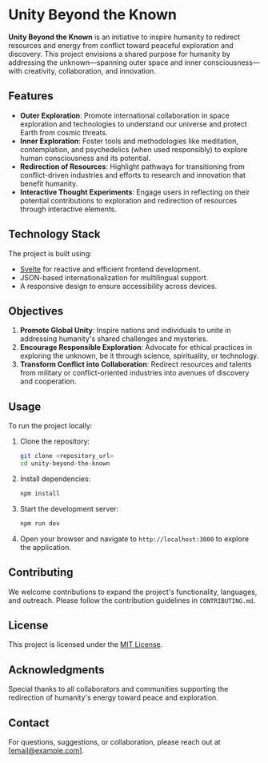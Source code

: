 # Unity Beyond the Known

**Unity Beyond the Known** is an initiative to inspire humanity to redirect resources and energy from conflict toward peaceful exploration and discovery. This project envisions a shared purpose for humanity by addressing the unknown—spanning outer space and inner consciousness—with creativity, collaboration, and innovation.

## Features
- **Outer Exploration**: Promote international collaboration in space exploration and technologies to understand our universe and protect Earth from cosmic threats.
- **Inner Exploration**: Foster tools and methodologies like meditation, contemplation, and psychedelics (when used responsibly) to explore human consciousness and its potential.
- **Redirection of Resources**: Highlight pathways for transitioning from conflict-driven industries and efforts to research and innovation that benefit humanity.
- **Interactive Thought Experiments**: Engage users in reflecting on their potential contributions to exploration and redirection of resources through interactive elements.

## Technology Stack
The project is built using:
- [Svelte](https://svelte.dev/) for reactive and efficient frontend development.
- JSON-based internationalization for multilingual support.
- A responsive design to ensure accessibility across devices.

## Objectives
1. **Promote Global Unity**: Inspire nations and individuals to unite in addressing humanity's shared challenges and mysteries.
2. **Encourage Responsible Exploration**: Advocate for ethical practices in exploring the unknown, be it through science, spirituality, or technology.
3. **Transform Conflict into Collaboration**: Redirect resources and talents from military or conflict-oriented industries into avenues of discovery and cooperation.

## Usage
To run the project locally:
1. Clone the repository:
   ```bash
   git clone <repository_url>
   cd unity-beyond-the-known
   ```
2. Install dependencies:
   ```bash
   npm install
   ```
3. Start the development server:
   ```bash
   npm run dev
   ```
4. Open your browser and navigate to `http://localhost:3000` to explore the application.

## Contributing
We welcome contributions to expand the project's functionality, languages, and outreach. Please follow the contribution guidelines in `CONTRIBUTING.md`.

## License
This project is licensed under the [MIT License](LICENSE).

## Acknowledgments
Special thanks to all collaborators and communities supporting the redirection of humanity's energy toward peace and exploration.

## Contact
For questions, suggestions, or collaboration, please reach out at [email@example.com].


